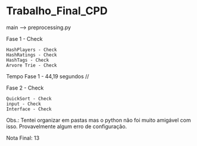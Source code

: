 # Trabalho_Final_CPD

main --> preprocessing.py

Fase 1 - Check 

    HashPlayers - Check
    HashRatings - Check
    HashTags - Check
    Arvore Trie - Check

Tempo Fase 1 - 44,19 segundos //


Fase 2 - Check

    QuickSort - Check
    input - Check
    Interface - Check

Obs.: Tentei organizar em pastas mas o python não foi muito amigável com isso. Provavelmente algum erro de configuração.

Nota Final: 13 
